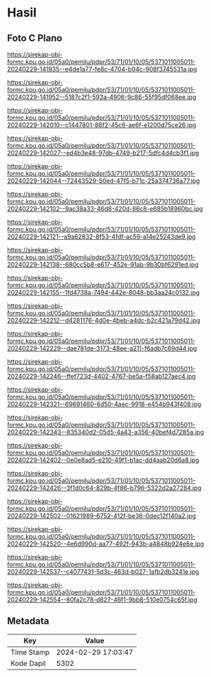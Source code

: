 # Hasil

## Foto C Plano

https://sirekap-obj-formc.kpu.go.id/05a0/pemilu/pdpr/53/71/01/10/05/5371011005011-20240229-141935--e4de1a77-fe8c-4704-b04c-908f3745531a.jpg

https://sirekap-obj-formc.kpu.go.id/05a0/pemilu/pdpr/53/71/01/10/05/5371011005011-20240229-141952--5187c2f1-593a-4906-9c86-55f95df068ee.jpg

https://sirekap-obj-formc.kpu.go.id/05a0/pemilu/pdpr/53/71/01/10/05/5371011005011-20240229-142010--c1447801-88f2-45c6-ae6f-e1200d75ce26.jpg

https://sirekap-obj-formc.kpu.go.id/05a0/pemilu/pdpr/53/71/01/10/05/5371011005011-20240229-142027--ed4b3e48-97db-4749-b217-5dfc4d4cb3f1.jpg

https://sirekap-obj-formc.kpu.go.id/05a0/pemilu/pdpr/53/71/01/10/05/5371011005011-20240229-142044--72443529-50ed-47f5-b71c-25a374736a77.jpg

https://sirekap-obj-formc.kpu.go.id/05a0/pemilu/pdpr/53/71/01/10/05/5371011005011-20240229-142102--9ac38a33-46d8-420d-86c8-e685b18960bc.jpg

https://sirekap-obj-formc.kpu.go.id/05a0/pemilu/pdpr/53/71/01/10/05/5371011005011-20240229-142121--a9a62832-8f53-4fdf-ac59-a14e25243de9.jpg

https://sirekap-obj-formc.kpu.go.id/05a0/pemilu/pdpr/53/71/01/10/05/5371011005011-20240229-142138--680cc5b8-e617-452e-91ab-9b30bf6291ed.jpg

https://sirekap-obj-formc.kpu.go.id/05a0/pemilu/pdpr/53/71/01/10/05/5371011005011-20240229-142155--1fd4738a-7494-442e-8048-bb3aa24c0132.jpg

https://sirekap-obj-formc.kpu.go.id/05a0/pemilu/pdpr/53/71/01/10/05/5371011005011-20240229-142212--d4281176-4d0e-4beb-a4dc-b2c421a79d42.jpg

https://sirekap-obj-formc.kpu.go.id/05a0/pemilu/pdpr/53/71/01/10/05/5371011005011-20240229-142229--dae781de-3173-48ee-a211-f6adb7c69d44.jpg

https://sirekap-obj-formc.kpu.go.id/05a0/pemilu/pdpr/53/71/01/10/05/5371011005011-20240229-142246--ffef723d-4402-4767-be5a-f58ab127aec4.jpg

https://sirekap-obj-formc.kpu.go.id/05a0/pemilu/pdpr/53/71/01/10/05/5371011005011-20240229-142321--69691460-6d50-4aec-9918-e454b943f408.jpg

https://sirekap-obj-formc.kpu.go.id/05a0/pemilu/pdpr/53/71/01/10/05/5371011005011-20240229-142343--835340d2-05d5-4a43-a356-40bef4d7285a.jpg

https://sirekap-obj-formc.kpu.go.id/05a0/pemilu/pdpr/53/71/01/10/05/5371011005011-20240229-142402--0e0e8ad5-e210-49f1-b1ac-dd4aab20d6a8.jpg

https://sirekap-obj-formc.kpu.go.id/05a0/pemilu/pdpr/53/71/01/10/05/5371011005011-20240229-142426--3f1d0c64-829b-4f86-b796-5322d2a27284.jpg

https://sirekap-obj-formc.kpu.go.id/05a0/pemilu/pdpr/53/71/01/10/05/5371011005011-20240229-142502--01621989-6752-412f-be36-0dec12f140a2.jpg

https://sirekap-obj-formc.kpu.go.id/05a0/pemilu/pdpr/53/71/01/10/05/5371011005011-20240229-142520--4e6d990d-aa77-492f-943b-a4848b924e6e.jpg

https://sirekap-obj-formc.kpu.go.id/05a0/pemilu/pdpr/53/71/01/10/05/5371011005011-20240229-142537--c4077431-5d3c-463d-b027-1afb2db3241e.jpg

https://sirekap-obj-formc.kpu.go.id/05a0/pemilu/pdpr/53/71/01/10/05/5371011005011-20240229-142554--80fa2c78-d827-46f1-9bb8-510e0754c65f.jpg


## Metadata

| Key        | Value               |
| ---------- | ------------------- |
| Time Stamp | 2024-02-29 17:03:47 |
| Kode Dapil | 5302                |



